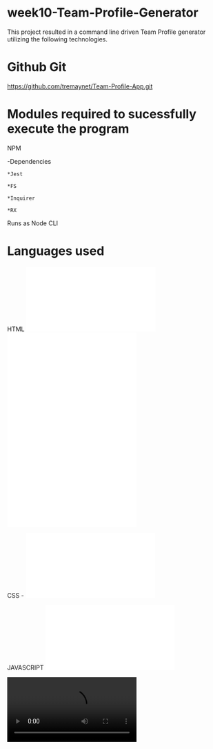 # week10-Team-Profile-Generator

This project resulted in a command line driven Team Profile generator utilizing the following technologies.

# Github Git 
https://github.com/tremaynet/Team-Profile-App.git


# Modules required to sucessfully execute the program 

NPM

  -Dependencies

    *Jest

    *FS

    *Inquirer

    *RX

Runs as Node CLI

# Languages used
HTML 
![](./templates/employee.html)
![](./templates/engineer.html)
![](./templates/intern.html)
![](./templates/manager.html)

CSS - ![](app.js)

JAVASCRIPT ![](app.js)

![](./img/team_app.mp4)